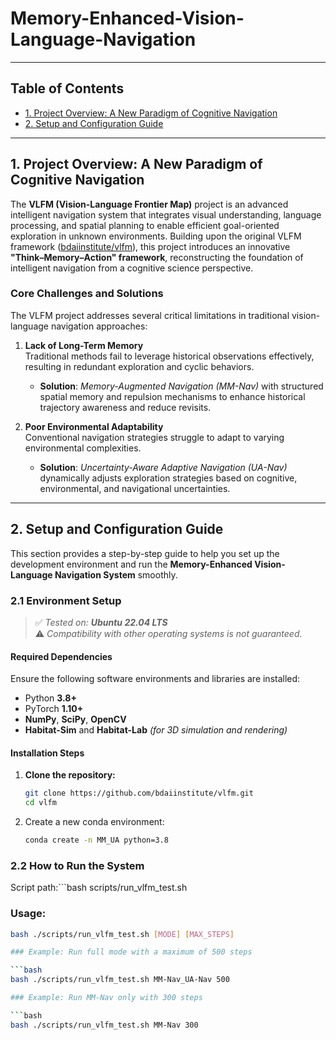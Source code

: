# Memory-Enhanced-Vision-Language-Navigation

---

## Table of Contents

- [1. Project Overview: A New Paradigm of Cognitive Navigation](#1-project-overview-a-new-paradigm-of-cognitive-navigation)
- [2. Setup and Configuration Guide](#2-setup-and-configuration-guide)

---

## 1. Project Overview: A New Paradigm of Cognitive Navigation

The **VLFM (Vision-Language Frontier Map)** project is an advanced intelligent navigation system that integrates visual understanding, language processing, and spatial planning to enable efficient goal-oriented exploration in unknown environments. Building upon the original VLFM framework ([bdaiinstitute/vlfm](https://github.com/bdaiinstitute/vlfm.git)), this project introduces an innovative **"Think–Memory–Action" framework**, reconstructing the foundation of intelligent navigation from a cognitive science perspective.

### Core Challenges and Solutions

The VLFM project addresses several critical limitations in traditional vision-language navigation approaches:

1. **Lack of Long-Term Memory**  
   Traditional methods fail to leverage historical observations effectively, resulting in redundant exploration and cyclic behaviors.  
   - **Solution**: *Memory-Augmented Navigation (MM-Nav)* with structured spatial memory and repulsion mechanisms to enhance historical trajectory awareness and reduce revisits.

2. **Poor Environmental Adaptability**  
   Conventional navigation strategies struggle to adapt to varying environmental complexities.  
   - **Solution**: *Uncertainty-Aware Adaptive Navigation (UA-Nav)* dynamically adjusts exploration strategies based on cognitive, environmental, and navigational uncertainties.

---

## 2. Setup and Configuration Guide

This section provides a step-by-step guide to help you set up the development environment and run the **Memory-Enhanced Vision-Language Navigation System** smoothly.

### 2.1 Environment Setup

> ✅ *Tested on: **Ubuntu 22.04 LTS***  
> ⚠️ *Compatibility with other operating systems is not guaranteed.*

#### Required Dependencies

Ensure the following software environments and libraries are installed:

- Python **3.8+**
- PyTorch **1.10+**
- **NumPy**, **SciPy**, **OpenCV**
- **Habitat-Sim** and **Habitat-Lab** *(for 3D simulation and rendering)*

#### Installation Steps

1. **Clone the repository:**
   ```bash
   git clone https://github.com/bdaiinstitute/vlfm.git
   cd vlfm

2. Create a new conda environment:  
   ```bash
   conda create -n MM_UA python=3.8
### 2.2 How to Run the System
Script path:```bash scripts/run_vlfm_test.sh
### Usage:
   ```bash
   bash ./scripts/run_vlfm_test.sh [MODE] [MAX_STEPS]

### Example: Run full mode with a maximum of 500 steps

   ```bash
   bash ./scripts/run_vlfm_test.sh MM-Nav_UA-Nav 500

### Example: Run MM-Nav only with 300 steps

   ```bash
   bash ./scripts/run_vlfm_test.sh MM-Nav 300

